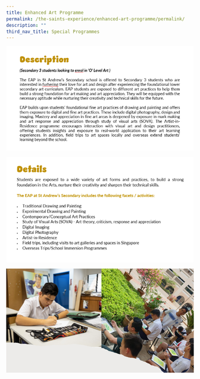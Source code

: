 ```yaml
---
title: Enhanced Art Programme
permalink: /the-saints-experience/enhanced-art-programme/permalink/
description: ""
third_nav_title: Special Programmes
---
```


![](/images/EAP/EAP.png)

![](/images/EAP/EAP2.png)

![](/images/EAP/EAP3.png)